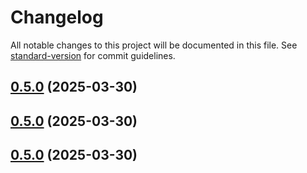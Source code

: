 # Changelog

All notable changes to this project will be documented in this file. See [standard-version](https://github.com/conventional-changelog/standard-version) for commit guidelines.

## [0.5.0](https://github.com/VictorManuelCarrillo/vue-ui/compare/v0.3.0...v0.5.0) (2025-03-30)

## [0.5.0](https://github.com/VictorManuelCarrillo/vue-ui/compare/v0.3.0...v0.5.0) (2025-03-30)

## [0.5.0](https://github.com/VictorManuelCarrillo/vue-ui/compare/v0.3.0...v0.5.0) (2025-03-30)
